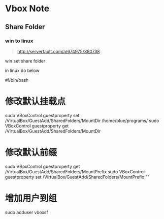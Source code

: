 Vbox Note
=========

Share Folder
------------

### win to linux

> <http://serverfault.com/a/674975/380738>

win set share folder

in linux do below

#!/bin/bash
# 修改默认挂载点
sudo VBoxControl guestproperty set /VirtualBox/GuestAdd/SharedFolders/MountDir /home/blue/programs/
sudo VBoxControl guestproperty get /VirtualBox/GuestAdd/SharedFolders/MountDir

# 修改默认前缀
sudo VBoxControl guestproperty get /VirtualBox/GuestAdd/SharedFolders/MountPrefix
sudo VBoxControl guestproperty set /VirtualBox/GuestAdd/SharedFolders/MountPrefix ""

# 增加用户到组
sudo adduser <user> vboxsf 
```
